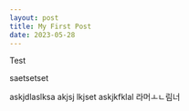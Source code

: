 ```yaml
---
layout: post
title: My First Post
date: 2023-05-28
---
```


Test


saetsetset

askjdlaslksa
akjsj
lkjset
askjkfklal
라머ㅗㄴ림너
